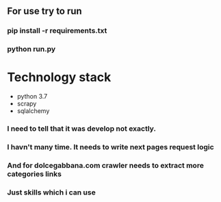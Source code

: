 

## For use try to run
### pip install -r requirements.txt
### python run.py

# Technology stack
- python 3.7
- scrapy
- sqlalchemy


### I need to tell that it was develop not exactly. 
### I havn't many time. It needs to write next pages request logic
### And for dolcegabbana.com crawler needs to extract more categories links
### Just skills which i can use
